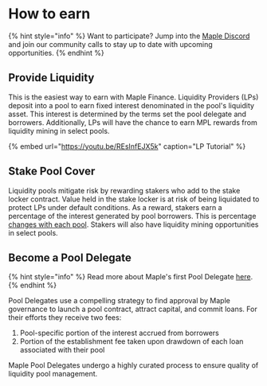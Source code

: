 # How to earn

{% hint style="info" %}
Want to participate? Jump into the [Maple Discord](https://discord.gg/Xy6sqxRhFG) and join our community calls to stay up to date with upcoming opportunities.
{% endhint %}

## Provide Liquidity

This is the easiest way to earn with Maple Finance. Liquidity Providers \(LPs\) deposit into a pool to earn fixed interest denominated in the pool's liquidity asset. This interest is determined by the terms set the pool delegate and borrowers. Additionally, LPs will have the chance to earn MPL rewards from liquidity mining in select pools.

{% embed url="https://youtu.be/REsInfEJX5k" caption="LP Tutorial" %}

## Stake Pool Cover

Liquidity pools mitigate risk by rewarding stakers who add to the stake locker contract. Value held in the stake locker is at risk of being liquidated to protect LPs under default conditions. As a reward, stakers earn a percentage of the interest generated by pool borrowers. This is percentage [changes with each pool](protocol/maple-protocol-v1.0.0.md#pool-parameters). Stakers will also have liquidity mining opportunities in select pools.

## Become a Pool Delegate

{% hint style="info" %}
Read more about Maple's first Pool Delegate [here](https://maplefinance.ghost.io/orthogonal-trading-pool-delegate/).
{% endhint %}

Pool Delegates use a compelling strategy to find approval by Maple governance to launch a pool contract, attract capital, and commit loans. For their efforts they receive two fees:

1. Pool-specific portion of the interest accrued from borrowers
2. Portion of the establishment fee taken upon drawdown of each loan associated with their pool

Maple Pool Delegates undergo a highly curated process to ensure quality of liquidity pool management.

